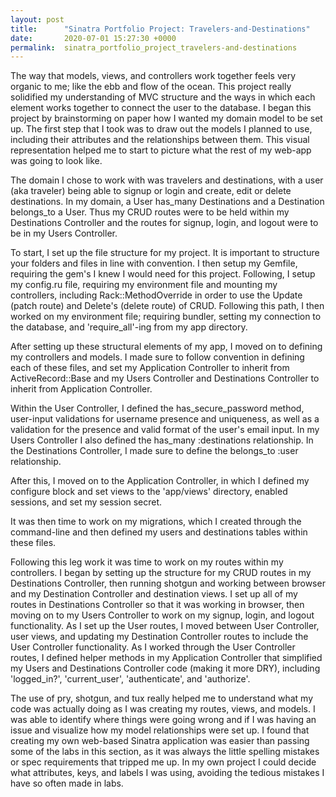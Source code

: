 ```yaml
---
layout: post
title:      "Sinatra Portfolio Project: Travelers-and-Destinations"
date:       2020-07-01 15:27:30 +0000
permalink:  sinatra_portfolio_project_travelers-and-destinations
---
```




The way that models, views, and controllers work together feels very organic to me; like the ebb and flow of the ocean. This project really solidified my understanding of MVC structure and the ways in which each element works together to connect the user to the database. I began this project by brainstorming on paper how I wanted my domain model to be set up. The first step that I took was to draw out the models I planned to use, including their attributes and the relationships between them. This visual representation helped me to start to picture what the rest of my web-app was going to look like. 

The domain I chose to work with was travelers and destinations, with a user (aka traveler) being able to signup or login and create, edit or delete destinations. In my domain, a User has_many Destinations and a Destination belongs_to a User. Thus my CRUD routes were to be held within my Destinations Controller and the routes for signup, login, and logout were to be in my Users Controller.   

To start, I set up the file structure for my project. It is important to structure your folders and files in line with convention. I then setup my Gemfile, requiring the gem's I knew I would need for this project. Following, I setup my config.ru file, requiring my environment file and mounting my controllers, including Rack::MethodOverride in order to use the Update (patch route) and Delete's (delete route) of CRUD. Following this path, I then worked on my environment file; requiring bundler,  setting my connection to the database, and 'require_all'-ing from my app directory. 

After setting up these structural elements of my app, I moved on to defining my controllers and models. I made sure to follow convention in defining each of these files, and set my Application Controller to inherit from ActiveRecord::Base and my Users Controller and Destinations Controller to inherit from Application Controller. 

Within the User Controller, I defined the has_secure_password method, user-input validations for username presence and  uniqueness, as well as a validation for the presence and valid format of the user's email input. In my Users Controller I also defined the has_many :destinations relationship. In the Destinations Controller, I made sure to define the belongs_to :user relationship. 

After this, I moved on to the Application Controller, in which I defined my configure block and set views to the 'app/views' directory, enabled sessions, and set my session secret. 

It was then time to work on my migrations, which I created through the command-line and then defined my users and destinations tables within these files. 

Following this leg work it was time to work on my routes within my controllers. I began by setting up the structure for my CRUD routes in my Destinations Controller, then running shotgun and working between browser and my Destination Controller and destination views. I set up all of my routes in Destinations Controller so that it was working in browser, then moving on to my Users Controller to work on my signup, login, and logout functionality. As I set up the User routes, I moved between User Controller, user views, and updating my Destination Controller routes to include the User Controller functionality. As I worked through the User Controller routes, I defined helper methods in my Application Controller that simplified my Users and Destinations Controller code (making it more DRY), including 'logged_in?', 'current_user', 'authenticate', and 'authorize'. 


The use of pry, shotgun, and tux really helped me to understand what my code was actually doing as I was creating my routes, views, and models. I was able to identify where things were going wrong and if I was having an issue and visualize how my model relationships were set up. I found that creating my own web-based Sinatra application was easier than passing some of the labs in this section, as it was always the little spelling mistakes or spec requirements that tripped me up. In my own project I could decide what attributes, keys, and labels I was using, avoiding the tedious mistakes I have so often made in labs. 
